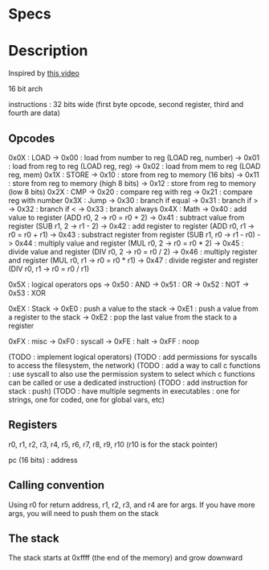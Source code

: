 # Specs

# Description

Inspired by [this video](https://www.youtube.com/watch?v=wjHlvQfo5uI)

16 bit arch

instructions : 32 bits wide (first byte opcode, second register, third and fourth are data)

## Opcodes

0x0X : LOAD
-> 0x00 : load from number to reg (LOAD reg, number)
-> 0x01 : load from reg to reg (LOAD reg, reg)
-> 0x02 : load from mem to reg (LOAD reg, mem)
0x1X : STORE
-> 0x10 : store from reg to memory (16 bits)
-> 0x11 : store from reg to memory (high 8 bits)
-> 0x12 : store from reg to memory (low 8 bits)
0x2X : CMP
-> 0x20 : compare reg with reg
-> 0x21 : compare reg with number
0x3X : Jump
-> 0x30 : branch if equal
-> 0x31 : branch if >
-> 0x32 : branch if <
-> 0x33 : branch always
0x4X : Math
-> 0x40 : add value to register (ADD r0, 2 -> r0 = r0 + 2)
-> 0x41 : subtract value from register (SUB r1, 2 -> r1 - 2)
-> 0x42 : add register to register (ADD r0, r1 -> r0 = r0 + r1)
-> 0x43 : substract register from register (SUB r1, r0 -> r1 - r0)
-> 0x44 : multiply value and register (MUL r0, 2 -> r0 = r0 * 2)
-> 0x45 : divide value and register (DIV r0, 2 -> r0 = r0 / 2)
-> 0x46 : multiply register and register (MUL r0, r1 -> r0 = r0 * r1)
-> 0x47 : divide register and register (DIV r0, r1 -> r0 = r0 / r1)

0x5X : logical operators ops
-> 0x50 : AND
-> 0x51 : OR
-> 0x52 : NOT
-> 0x53 : XOR

0xEX : Stack
-> 0xE0 : push a value to the stack
-> 0xE1 : push a value from a register to the stack
-> 0xE2 : pop the last value from the stack to a register

0xFX : misc
-> 0xF0 : syscall
-> 0xFE : halt
-> 0xFF : noop

(TODO : implement logical operators)
(TODO : add permissions for syscalls to access the filesystem, the network)
(TODO : add a way to call c functions : use syscall to also use the permission system to select which c functions can be called or use a dedicated instruction)
(TODO : add instruction for stack : push)
(TODO : have multiple segments in executables : one for strings, one for coded, one for global vars, etc)

## Registers

r0, r1, r2, r3, r4, r5, r6, r7, r8, r9, r10 (r10 is for the stack pointer)

pc (16 bits) : address

## Calling convention

Using r0 for return address,
r1, r2, r3, and r4 are for args. If you have more args, you will need to push them on the stack

## The stack

The stack starts at 0xffff (the end of the memory) and grow downward